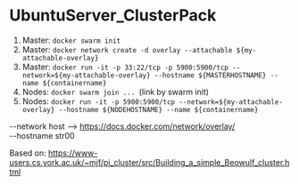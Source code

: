 # UbuntuServer_ClusterPack

1. Master:    `docker swarm init`
2. Master:    `docker network create -d overlay --attachable ${my-attachable-overlay}`
3. Master:    `docker run -it -p 33:22/tcp -p 5900:5900/tcp --network=${my-attachable-overlay} --hostname ${MASTERHOSTNAME} --name ${containername}`
4. Nodes:     `docker swarm join ... `(link by swarm init)
5. Nodes:     `docker run -it -p 5900:5900/tcp --network=${my-attachable-overlay} --hostname ${NODEHOSTNAME} --name ${containername}`



--network host --> https://docs.docker.com/network/overlay/ <br>
--hostname str00

Based on: https://www-users.cs.york.ac.uk/~mjf/pi_cluster/src/Building_a_simple_Beowulf_cluster.html
